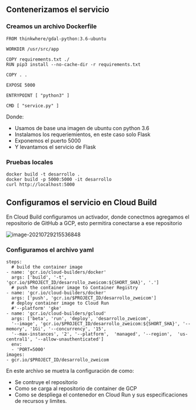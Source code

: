 ## Contenerizamos el servicio

###  Creamos un archivo Dockerfile

```
FROM thinkwhere/gdal-python:3.6-ubuntu

WORKDIR /usr/src/app

COPY requirements.txt ./
RUN pip3 install --no-cache-dir -r requirements.txt

COPY . .

EXPOSE 5000

ENTRYPOINT [ "python3" ]

CMD [ "service.py" ]
```

Donde:
* Usamos de base una imagen de ubuntu con python 3.6
* Instalamos los requeriemientos, en este caso solo Flask
* Exponemos el puerto 5000
* Y levantamos el servicio de Flask

### Pruebas locales
	docker build -t desarrollo .
	docker build -p 5000:5000 -it desarrollo
	curl http://localhost:5000

## Configuramos el servicio en Cloud Build 

En Cloud Build configuramos un activador, donde conectmos agregamos el repositorio de GitHub a GCP, esto permitira conectarse a ese repositorio 

![image-20210729215536848](C:\Users\PR-JPALACIOS\AppData\Roaming\Typora\typora-user-images\image-20210729215536848.png)

### Configuramos el archivo yaml

```
steps:
  # build the container image
- name: 'gcr.io/cloud-builders/docker'
  args: ['build', '-t', 'gcr.io/$PROJECT_ID/desarrollo_zweicom:${SHORT_SHA}', '.']
  # push the container image to Container Registry
- name: 'gcr.io/cloud-builders/docker'
  args: ['push', 'gcr.io/$PROJECT_ID/desarrollo_zweicom']
  # deploy container image to Cloud Run
  #'--platform' 'gke'
- name: 'gcr.io/cloud-builders/gcloud'
  args: ['beta', 'run', 'deploy', 'desarrollo_zweicom',
  '--image', 'gcr.io/$PROJECT_ID/desarrollo_zweicom:${SHORT_SHA}', '--memory', '1Gi', '--concurrency', '15',
  '--max-instances', '2', '--platform',  'managed', '--region',  'us-central1', '--allow-unauthenticated']
  env:
  - 'PORT=5000'
images:
- gcr.io/$PROJECT_ID/desarrollo_zweicom
```

En este archivo se muetra la configuración de como:
* Se contruye el repositorio
* Como se carga al repositorio de container de GCP
* Como se despliega el contenedor en Cloud Run y sus especificaciones de recursos y limites.

